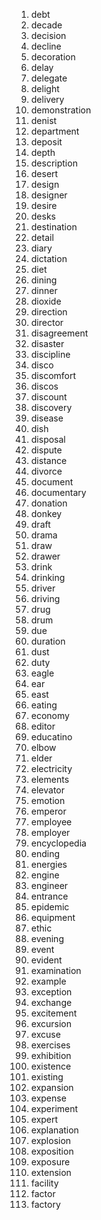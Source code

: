 1. debt
2. decade
3. decision
4. decline
5. decoration
6. delay
7. delegate
8. delight
9. delivery
10. demonstration
11. denist
12. department
13. deposit
14. depth
15. description
16. desert
17. design
18. designer
19. desire
20. desks
21. destination
22. detail
23. diary
24. dictation
25. diet
26. dining
27. dinner
28. dioxide
29. direction
30. director
31. disagreement
32. disaster
33. discipline
34. disco
35. discomfort
36. discos
37. discount
38. discovery
39. disease
40. dish
41. disposal
42. dispute
43. distance
44. divorce
45. document
46. documentary
47. donation
48. donkey
49. draft
50. drama
51. draw
52. drawer
53. drink
54. drinking
55. driver
56. driving
57. drug
58. drum
59. due
60. duration
61. dust
62. duty
63. eagle
64. ear
65. east
66. eating
67. economy
68. editor
69. educatino
70. elbow
71. elder
72. electricity
73. elements
74. elevator
75. emotion
76. emperor
77. employee
78. employer
79. encyclopedia
80. ending
81. energies
82. engine
83. engineer
84. entrance
85. epidemic
86. equipment
87. ethic
88. evening
89. event
90. evident
91. examination
92. example
93. exception
94. exchange
95. excitement
96. excursion
97. excuse
98. exercises
99. exhibition
100. existence
101. existing
102. expansion
103. expense
104. experiment
105. expert
106. explanation
107. explosion
108. exposition
109. exposure
110. extension
111. facility
112. factor
113. factory